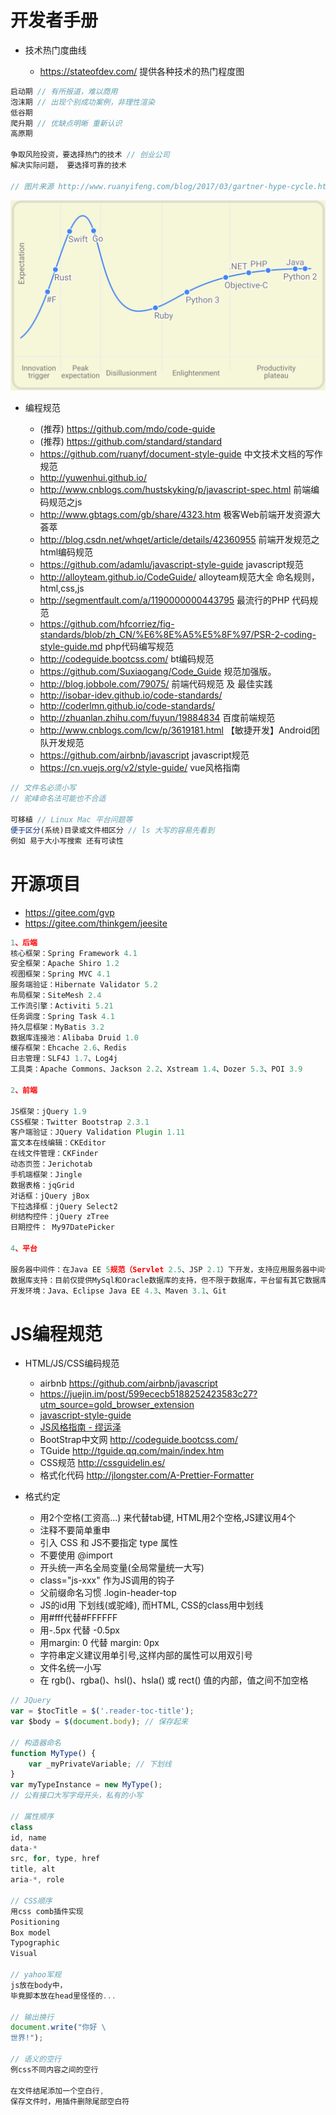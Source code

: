 # 开发者手册

- 技术热门度曲线

  - <https://stateofdev.com/> 提供各种技术的热门程度图

```javascript
启动期 // 有所报道，难以商用
泡沫期 // 出现个别成功案例，非理性渲染
低谷期
爬升期 // 优缺点明晰 重新认识
高原期

争取风险投资，要选择热门的技术 // 创业公司
解决实际问题， 要选择可靠的技术

// 图片来源 http://www.ruanyifeng.com/blog/2017/03/gartner-hype-cycle.html
```

![](/assets/jieduan.png)

- 编程规范

  - (推荐) <https://github.com/mdo/code-guide>
  - (推荐) <https://github.com/standard/standard>
  - <https://github.com/ruanyf/document-style-guide> 中文技术文档的写作规范
  - <http://yuwenhui.github.io/>
  - <http://www.cnblogs.com/hustskyking/p/javascript-spec.html> 前端编码规范之js
  - <http://www.gbtags.com/gb/share/4323.htm> 极客Web前端开发资源大荟萃
  - <http://blog.csdn.net/whqet/article/details/42360955> 前端开发规范之html编码规范
  - <https://github.com/adamlu/javascript-style-guide> javascript规范
  - <http://alloyteam.github.io/CodeGuide/> alloyteam规范大全 命名规则，html,css,js
  - <http://segmentfault.com/a/1190000000443795> 最流行的PHP 代码规范
  - <https://github.com/hfcorriez/fig-standards/blob/zh_CN/%E6%8E%A5%E5%8F%97/PSR-2-coding-style-guide.md> php代码编写规范
  - <http://codeguide.bootcss.com/> bt编码规范
  - <https://github.com/Suxiaogang/Code_Guide> 规范加强版。
  - <http://blog.jobbole.com/79075/> 前端代码规范 及 最佳实践
  - <http://isobar-idev.github.io/code-standards/>
  - <http://coderlmn.github.io/code-standards/>
  - <http://zhuanlan.zhihu.com/fuyun/19884834> 百度前端规范
  - <http://www.cnblogs.com/lcw/p/3619181.html> 【敏捷开发】Android团队开发规范
  - <https://github.com/airbnb/javascript> javascript规范
  - <https://cn.vuejs.org/v2/style-guide/> vue风格指南

```javascript
// 文件名必须小写
// 驼峰命名法可能也不合适

可移植 // Linux Mac 平台问题等
便于区分(系统)目录或文件相区分 // ls 大写的容易先看到
例如 易于大小写搜索 还有可读性
```

# 开源项目

- <https://gitee.com/gvp>
- <https://gitee.com/thinkgem/jeesite>

```javascript
1、后端
核心框架：Spring Framework 4.1
安全框架：Apache Shiro 1.2
视图框架：Spring MVC 4.1
服务端验证：Hibernate Validator 5.2
布局框架：SiteMesh 2.4
工作流引擎：Activiti 5.21
任务调度：Spring Task 4.1
持久层框架：MyBatis 3.2
数据库连接池：Alibaba Druid 1.0
缓存框架：Ehcache 2.6、Redis
日志管理：SLF4J 1.7、Log4j
工具类：Apache Commons、Jackson 2.2、Xstream 1.4、Dozer 5.3、POI 3.9

2、前端

JS框架：jQuery 1.9
CSS框架：Twitter Bootstrap 2.3.1
客户端验证：JQuery Validation Plugin 1.11
富文本在线编辑：CKEditor
在线文件管理：CKFinder
动态页签：Jerichotab
手机端框架：Jingle
数据表格：jqGrid
对话框：jQuery jBox
下拉选择框：jQuery Select2
树结构控件：jQuery zTree
日期控件： My97DatePicker

4、平台

服务器中间件：在Java EE 5规范（Servlet 2.5、JSP 2.1）下开发，支持应用服务器中间件 有Tomcat 6+、Jboss 7+、WebLogic 10+、WebSphere 8+。
数据库支持：目前仅提供MySql和Oracle数据库的支持，但不限于数据库，平台留有其它数据库支持接口， 你可以很方便的更改为其它数据库，如：SqlServer 2008、MySql 5.5、H2等
开发环境：Java、Eclipse Java EE 4.3、Maven 3.1、Git
```

# JS编程规范

- HTML/JS/CSS编码规范

  - airbnb <https://github.com/airbnb/javascript>
  - <https://juejin.im/post/599ececb5188252423583c27?utm_source=gold_browser_extension>
  - [javascript-style-guide](https://github.com/adamlu/javascript-style-guide)
  - [JS风格指南 - 缪运泽](https://gold.xitu.io/post/587979148d6d810058bb3b32?utm_source=gold_browser_extension)
  - BootStrap中文网 <http://codeguide.bootcss.com/>
  - TGuide <http://tguide.qq.com/main/index.htm>
  - CSS规范 <http://cssguidelin.es/>
  - 格式化代码 <http://jlongster.com/A-Prettier-Formatter>

- 格式约定

  - 用2个空格(工资高...) 来代替tab键, HTML用2个空格,JS建议用4个
  - 注释不要简单重申
  - 引入 CSS 和 JS不要指定 type 属性
  - 不要使用 @import
  - 开头统一声名全局变量(全局常量统一大写)
  - class="js-xxx" 作为JS调用的钩子
  - 父前缀命名习惯 .login-header-top
  - JS的id用 下划线(或驼峰), 而HTML, CSS的class用中划线
  - 用#fff代替#FFFFFF
  - 用-.5px 代替 -0.5px
  - 用margin: 0 代替 margin: 0px
  - 字符串定义建议用单引号,这样内部的属性可以用双引号
  - 文件名统一小写
  - 在 rgb()、rgba()、hsl()、hsla() 或 rect() 值的内部，值之间不加空格

```javascript
// JQuery
var = $tocTitle = $('.reader-toc-title');
var $body = $(document.body); // 保存起来

// 构造器命名
function MyType() {
    var _myPrivateVariable; // 下划线
}
var myTypeInstance = new MyType();
// 公有接口大写字母开头，私有的小写

// 属性顺序
class
id, name
data-*
src, for, type, href
title, alt
aria-*, role

// CSS顺序
用css comb插件实现
Positioning
Box model
Typographic
Visual

// yahoo军规
js放在body中，
毕竟脚本放在head里怪怪的...

// 输出换行
document.write("你好 \
世界!");

// 语义的空行
例css不同内容之间的空行

在文件结尾添加一个空白行,
保存文件时，用插件删除尾部空白符
```

